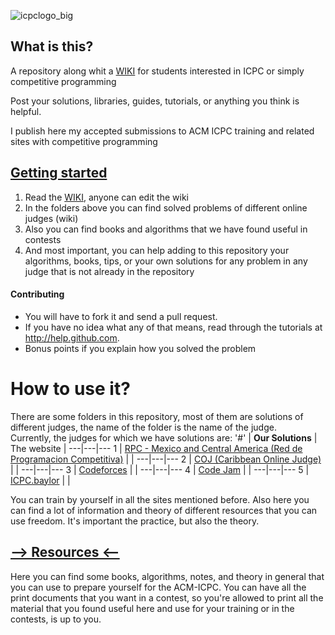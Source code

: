![icpclogo_big](https://user-images.githubusercontent.com/28017456/37076648-2e50c626-219d-11e8-8695-cb8cc376f806.png)

## What is this?
A repository along whit a [WIKI](https://github.com/Franco1010/ACM-ICPC/wiki) for students interested in ICPC or simply competitive programming

Post your solutions, libraries, guides, tutorials, or anything you think is helpful.

I publish here my accepted submissions to ACM ICPC training and related sites with competitive programming

## [Getting started](https://github.com/Franco1010/ACM-ICPC/wiki/Fundamental-Concepts)

 1. Read the [WIKI](https://github.com/Franco1010/ACM-ICPC/wiki), anyone can edit the wiki
 2. In the folders above you can find solved problems of different online judges (wiki)
 3. Also you can find books and algorithms that we have found useful in contests
 4. And most important, you can help adding to this repository your algorithms, books, tips, or your own solutions for any problem in any judge that is not already in the repository

#### Contributing
- You will have to fork it and send a pull request.
- If you have no idea what any of that means, read through the tutorials at http://help.github.com.
- Bonus points if you explain how you solved the problem  

# How to use it?
There are some folders in this repository, most of them are solutions of different judges, the name of the folder is the name of the judge.  
Currently, the judges for which we have solutions are:
'#' | **Our Solutions** | The website |
---|---|---
1 | [RPC - Mexico and Central America (Red de Programacion Competitiva)](https://github.com/Franco1010/ACM-ICPC/tree/master/ACM-ICPC/RPC) |  |
---|---|---
2 | [COJ (Caribbean Online Judge)](https://github.com/Franco1010/ACM-ICPC/tree/master/coj.uci.cu) |  |
---|---|---
3 | [Codeforces]() |  |
---|---|---
4 | [Code Jam](https://github.com/Franco1010/ACM-ICPC/tree/master/code%20jam/2018/Qualification%20Round) |  |
---|---|---
5 | [ICPC.baylor](https://github.com/Franco1010/ACM-ICPC/tree/master/icpc.baylor) |  |

You can train by yourself in all the sites mentioned before.
Also here you can find a lot of information and theory of different resources that you can use freedom. It's important the practice, but also the theory.

## [--> Resources <--](https://github.com/Franco1010/ACM-ICPC/tree/master/Resources)
Here you can find some books, algorithms, notes, and theory in general that you can use to prepare yourself for the ACM-ICPC. You can have all the print documents that you want in a contest, so you're allowed to print all the material that you found useful here and use for your training or in the contests, is up to you.
